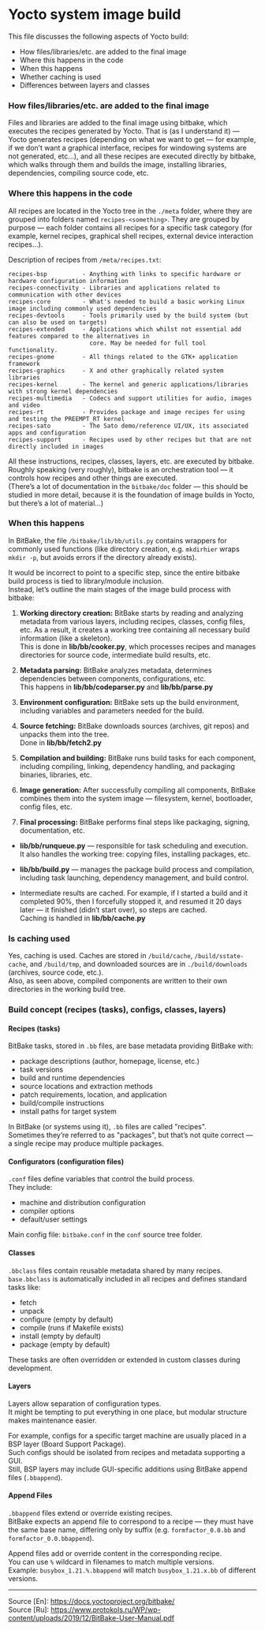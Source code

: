# Yocto system image build

This file discusses the following aspects of Yocto build:

+ How files/libraries/etc. are added to the final image  
+ Where this happens in the code  
+ When this happens  
+ Whether caching is used  
+ Differences between layers and classes

### How files/libraries/etc. are added to the final image  
Files and libraries are added to the final image using bitbake, which executes the recipes generated by Yocto. That is (as I understand it) — Yocto generates recipes (depending on what we want to get — for example, if we don’t want a graphical interface, recipes for windowing systems are not generated, etc...), and all these recipes are executed directly by bitbake, which walks through them and builds the image, installing libraries, dependencies, compiling source code, etc.

### Where this happens in the code  
All recipes are located in the Yocto tree in the `./meta` folder, where they are grouped into folders named `recipes-<something>`. They are grouped by purpose — each folder contains all recipes for a specific task category (for example, kernel recipes, graphical shell recipes, external device interaction recipes...).

Description of recipes from `/meta/recipes.txt`:
```
recipes-bsp          - Anything with links to specific hardware or hardware configuration information  
recipes-connectivity - Libraries and applications related to communication with other devices  
recipes-core         - What's needed to build a basic working Linux image including commonly used dependencies  
recipes-devtools     - Tools primarily used by the build system (but can also be used on targets)  
recipes-extended     - Applications which whilst not essential add features compared to the alternatives in  
                       core. May be needed for full tool functionality.  
recipes-gnome        - All things related to the GTK+ application framework  
recipes-graphics     - X and other graphically related system libraries  
recipes-kernel       - The kernel and generic applications/libraries with strong kernel dependencies  
recipes-multimedia   - Codecs and support utilities for audio, images and video  
recipes-rt           - Provides package and image recipes for using and testing the PREEMPT_RT kernel  
recipes-sato         - The Sato demo/reference UI/UX, its associated apps and configuration  
recipes-support      - Recipes used by other recipes but that are not directly included in images
```

All these instructions, recipes, classes, layers, etc. are executed by bitbake.  
Roughly speaking (very roughly), bitbake is an orchestration tool — it controls how recipes and other things are executed.  
(There’s a lot of documentation in the `bitbake/doc` folder — this should be studied in more detail, because it is the foundation of image builds in Yocto, but there’s a lot of material...)

### When this happens

In BitBake, the file `/bitbake/lib/bb/utils.py` contains wrappers for commonly used functions (like directory creation, e.g. `mkdirhier` wraps `mkdir -p`, but avoids errors if the directory already exists).

It would be incorrect to point to a specific step, since the entire bitbake build process is tied to library/module inclusion.  
Instead, let’s outline the main stages of the image build process with bitbake:

1. **Working directory creation:** BitBake starts by reading and analyzing metadata from various layers, including recipes, classes, config files, etc. As a result, it creates a working tree containing all necessary build information (like a skeleton).  
   This is done in **lib/bb/cooker.py**, which processes recipes and manages directories for source code, intermediate build results, etc.

2. **Metadata parsing:** BitBake analyzes metadata, determines dependencies between components, configurations, etc.  
   This happens in **lib/bb/codeparser.py** and **lib/bb/parse.py**

3. **Environment configuration:** BitBake sets up the build environment, including variables and parameters needed for the build.

4. **Source fetching:** BitBake downloads sources (archives, git repos) and unpacks them into the tree.  
   Done in **lib/bb/fetch2.py**

5. **Compilation and building:** BitBake runs build tasks for each component, including compiling, linking, dependency handling, and packaging binaries, libraries, etc.

6. **Image generation:** After successfully compiling all components, BitBake combines them into the system image — filesystem, kernel, bootloader, config files, etc.

7. **Final processing:** BitBake performs final steps like packaging, signing, documentation, etc.

- **lib/bb/runqueue.py** — responsible for task scheduling and execution.  
  It also handles the working tree: copying files, installing packages, etc.

- **lib/bb/build.py** — manages the package build process and compilation, including task launching, dependency management, and build control.

* Intermediate results are cached. For example, if I started a build and it completed 90%, then I forcefully stopped it, and resumed it 20 days later — it finished (didn’t start over), so steps are cached.  
  Caching is handled in **lib/bb/cache.py**

### Is caching used

Yes, caching is used. Caches are stored in `/build/cache`, `/build/sstate-cache`, and `/build/tmp`, and downloaded sources are in `./build/downloads` (archives, source code, etc.).  
Also, as seen above, compiled components are written to their own directories in the working build tree.

### Build concept (recipes (tasks), configs, classes, layers)

#### Recipes (tasks)  
BitBake tasks, stored in `.bb` files, are base metadata providing BitBake with:
- package descriptions (author, homepage, license, etc.)  
- task versions  
- build and runtime dependencies  
- source locations and extraction methods  
- patch requirements, location, and application  
- build/compile instructions  
- install paths for target system

In BitBake (or systems using it), `.bb` files are called "recipes".  
Sometimes they’re referred to as "packages", but that’s not quite correct — a single recipe may produce multiple packages.

#### Configurators (configuration files)

`.conf` files define variables that control the build process.  
They include:
- machine and distribution configuration  
- compiler options  
- default/user settings

Main config file: `bitbake.conf` in the `conf` source tree folder.

#### Classes

`.bbclass` files contain reusable metadata shared by many recipes.  
`base.bbclass` is automatically included in all recipes and defines standard tasks like:
- fetch  
- unpack  
- configure (empty by default)  
- compile (runs if Makefile exists)  
- install (empty by default)  
- package (empty by default)

These tasks are often overridden or extended in custom classes during development.

#### Layers

Layers allow separation of configuration types.  
It might be tempting to put everything in one place, but modular structure makes maintenance easier.

For example, configs for a specific target machine are usually placed in a BSP layer (Board Support Package).  
Such configs should be isolated from recipes and metadata supporting a GUI.  
Still, BSP layers may include GUI-specific additions using BitBake append files (`.bbappend`).

#### Append Files

`.bbappend` files extend or override existing recipes.  
BitBake expects an append file to correspond to a recipe — they must have the same base name, differing only by suffix (e.g. `formfactor_0.0.bb` and `formfactor_0.0.bbappend`).

Append files add or override content in the corresponding recipe.  
You can use `%` wildcard in filenames to match multiple versions.  
Example: `busybox_1.21.%.bbappend` will match `busybox_1.21.x.bb` of different versions.

---

Source [En]: https://docs.yoctoproject.org/bitbake/  
Source [Ru]: https://www.protokols.ru/WP/wp-content/uploads/2019/12/BitBake-User-Manual.pdf
